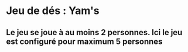 # Jeu de dés : Yam's

## Le jeu se joue à au moins 2 personnes. Ici le jeu est configuré pour maximum 5 personnes
